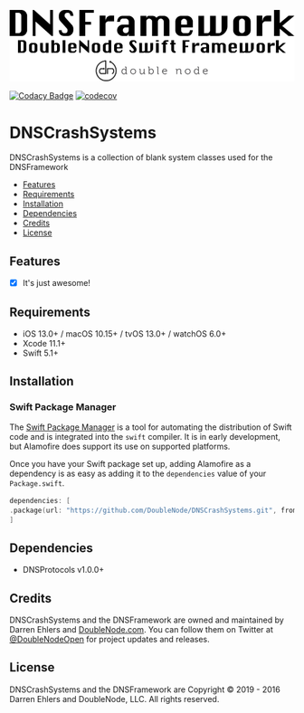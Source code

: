 ![DoubleNode Swift Framework](https://github.com/DoubleNode/DNSCrashSystems/raw/master/DNSFrameworkLogo.png)

[![Codacy Badge](https://api.codacy.com/project/badge/Grade/6f473642e4404426b55fda500602e662)](https://www.codacy.com?utm_source=github.com&amp;utm_medium=referral&amp;utm_content=DoubleNode/DNSCrashSystems&amp;utm_campaign=Badge_Grade)
[![codecov](https://codecov.io/gh/DoubleNode/DNSCrashSystems/branch/master/graph/badge.svg?token=NcFMBk0g9t)](https://codecov.io/gh/DoubleNode/DNSCrashSystems)

# DNSCrashSystems

DNSCrashSystems is a collection of blank system classes used for the DNSFramework

-   [Features](#features)
-   [Requirements](#requirements)
-   [Installation](#installation)
-   [Dependencies](#dependencies)
-   [Credits](#credits)
-   [License](#license)

## Features

-   [x] It's just awesome!

## Requirements

-   iOS 13.0+ / macOS 10.15+ / tvOS 13.0+ / watchOS 6.0+
-   Xcode 11.1+
-   Swift 5.1+

## Installation

### Swift Package Manager

The [Swift Package Manager](https://swift.org/package-manager/) is a tool for automating the distribution of Swift code and is integrated into the `swift` compiler. It is in early development, but Alamofire does support its use on supported platforms.

Once you have your Swift package set up, adding Alamofire as a dependency is as easy as adding it to the `dependencies` value of your `Package.swift`.

```swift
dependencies: [
.package(url: "https://github.com/DoubleNode/DNSCrashSystems.git", from: "1.0.0")
]
```

## Dependencies

-   DNSProtocols v1.0.0+

## Credits

DNSCrashSystems and the DNSFramework are owned and maintained by Darren Ehlers and [DoubleNode.com](http://doublenode.com). You can follow them on Twitter at [@DoubleNodeOpen](https://twitter.com/DoubleNodeOpen) for project updates and releases.

## License

DNSCrashSystems and the DNSFramework are Copyright © 2019 - 2016 Darren Ehlers and DoubleNode, LLC. All rights reserved.
